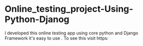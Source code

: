 # Online_testing_project-Using-Python-Djanog
I developed this online testing app using core python and Django Framework it's easy to use . To see this visit https:

